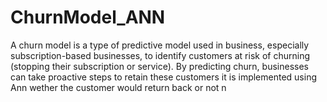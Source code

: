 # ChurnModel_ANN
A churn model is a type of predictive model used in business, especially subscription-based businesses, to identify customers at risk of churning (stopping their subscription or service).  By predicting churn, businesses can take proactive steps to retain these customers it is implemented using Ann wether the customer would return back or not n
